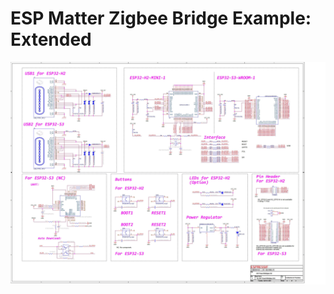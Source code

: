 
# ESP Matter Zigbee Bridge Example: Extended
![](images/esp_thread_br_zigbee_gw_schematiccs_v1.2.jpg)  
